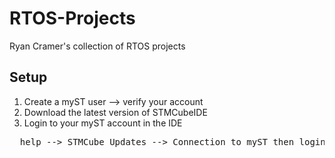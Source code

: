 # RTOS-Projects
Ryan Cramer's collection of RTOS projects

## Setup
1. Create a myST user --> verify your account
2. Download the latest version of STMCubeIDE
3. Login to your myST account in the IDE
<pre> <b></b> help --> STMCube Updates --> Connection to myST then login </pre></b> 


